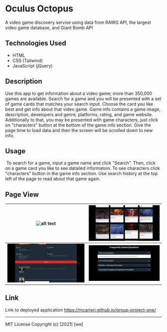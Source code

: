 # Oculus Octopus

A video game discovery servise using data from RAWG API, the largest video game database, and  Giant Bomb API
## Technologies Used

* HTML
* CSS (Tailwind)
* JavaScript (jQuery)

## Description 

Use this app to get information about a video game; more than 350,000 games are available. Search for a game and you will be presented with a set of game cards that matches your search input. Choose the card you like best and get info about that video game. Game info contains a game image, description, developers and genre, platforms, rating, and game website. Additionally to that, you may be presented with game characters, just click on "characters" button at the bottom of the game info section. Give the page time to load data and then the screen will be scrolled down to new info. 

## Usage 
​
To search for a game, input a game name and click "Search". Then, click on a game card you like to see datailed informatoin. To see characters click "characters" button in the game info section. Use search history at the top left of the page to read about that game again.
## Page View

| ![alt text](assets/img/screenshot1.png)| ![alt text](assets/img/screenshot2.png)  |
| :---:   | :-: | 
| ![alt text](assets/img/screenshot3.png)| ![alt text](assets/img/screenshot4.png) | 
## Link

Link to deployed application https://mcarieri.github.io/group-project-one/

---
MIT License
Copyright (c) [2021] [we]
